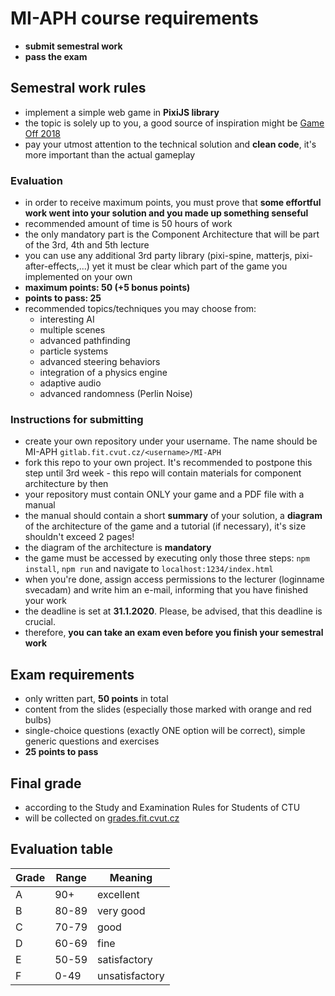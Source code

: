 
# MI-APH course requirements

- **submit semestral work**
- **pass the exam**

## Semestral work rules

- implement a simple web game in **PixiJS library**
- the topic is solely up to you, a good source of inspiration might be [Game Off 2018](https://itch.io/jam/game-off-2018)
- pay your utmost attention to the technical solution and **clean code**, it's more important than the actual gameplay


### Evaluation

- in order to receive maximum points, you must prove that **some effortful work went into your solution and you made up something senseful** 
- recommended amount of time is 50 hours of work
- the only mandatory part is the Component Architecture that will be part of the 3rd, 4th and 5th lecture
- you can use any additional 3rd party library (pixi-spine, matterjs, pixi-after-effects,...) yet it must be clear which part of the game you implemented on your own
- **maximum points: 50 (+5 bonus points)**
- **points to pass: 25**
- recommended topics/techniques you may choose from:
  - interesting AI
  - multiple scenes
  - advanced pathfinding
  - particle systems
  - advanced steering behaviors
  - integration of a physics engine
  - adaptive audio
  - advanced randomness (Perlin Noise)


### Instructions for submitting

- create your own repository under your username. The name should be MI-APH `gitlab.fit.cvut.cz/<username>/MI-APH`
- fork this repo to your own project. It's recommended to postpone this step until 3rd week - this repo will contain materials for component architecture by then 
- your repository must contain ONLY your game and a PDF file with a manual
- the manual should contain a short **summary** of your solution, a **diagram** of the architecture of the game and a tutorial (if necessary),  it's size shouldn't exceed 2 pages!
- the diagram of the architecture is **mandatory**
- the game must be accessed by executing only those three steps: `npm install`, `npm run` and navigate to `localhost:1234/index.html`
- when you're done, assign access permissions to the lecturer (loginname svecadam) and write him an e-mail, informing that you have finished your work
- the deadline is set at **31.1.2020**. Please, be advised, that this deadline is crucial.
- therefore, **you can take an exam even before you finish your semestral work**

## Exam requirements

- only written part, **50 points** in total
- content from the slides (especially those marked with orange and red bulbs)
- single-choice questions (exactly ONE option will be correct), simple generic questions and exercises
- **25 points to pass**


## Final grade

- according to the Study and Examination Rules for Students of CTU 
- will be collected on [grades.fit.cvut.cz](https://grades.fit.cvut.cz/)

## Evaluation table

| Grade | Range | Meaning |
| ------ | ------ | ------ |
| A | 90+ | excellent |
| B | 80-89 | very good |
| C | 70-79 | good |
| D | 60-69 | fine |
| E | 50-59 | satisfactory |
| F | 0-49 | unsatisfactory |
